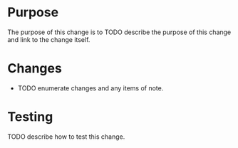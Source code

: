 # Purpose
The purpose of this change is to TODO describe the purpose of this change and link to the change itself.

# Changes
- TODO enumerate changes and any items of note.

# Testing
TODO describe how to test this change.
